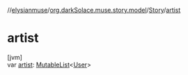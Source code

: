 //[elysianmuse](../../../index.md)/[org.darkSolace.muse.story.model](../index.md)/[Story](index.md)/[artist](artist.md)

# artist

[jvm]\
var [artist](artist.md): [MutableList](https://kotlinlang.org/api/latest/jvm/stdlib/kotlin.collections/-mutable-list/index.html)&lt;[User](../../org.darkSolace.muse.user.model/-user/index.md)&gt;
